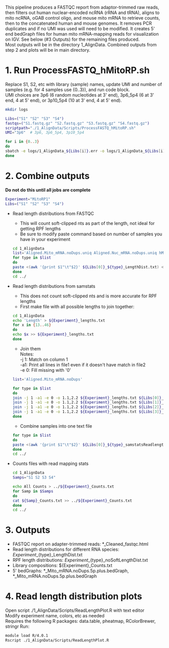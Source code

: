 This pipeline produces a FASTQC report from adaptor-trimmed raw reads, then filters out human nuclear-encoded ncRNA (rRNA and tRNA), aligns to mito ncRNA, oGAB control oligo, and mouse mito mRNA to retrieve counts, then to the concatenated human and mouse genomes. It removes PCR duplicates and if no UMI was used will need to be modified. It creates 5' end bedGraph files for human mito mRNA-mapping reads for visualization on IGV. See below (#3 Outputs) for the remaining files produced.  
Most outputs will be in the directory 1_AlignData. Combined outputs from step 2 and plots will be in main directory.

# 1. Run ProcessFASTQ_hMitoRP.sh
Replace S1, S2, etc with library (sample) names, update UMI and number of samples (e.g. for 4 samples use {0..3}), and run code block.  
UMI choices are 3p6 (6 random nucleotides at 3' end), 3p6\_5p4 (6 at 3' end, 4 at 5' end), or 3p10\_5p4 (10 at 3' end, 4 at 5' end).
```bash
mkdir logs

Libs=("S1" "S2" "S3" "S4")
fastqs=("S1.fastq.gz" "S2.fastq.gz" "S3.fastq.gz" "S4.fastq.gz")
scriptpath="./1_AlignData/Scripts/ProcessFASTQ_hMitoRP.sh"
UMI="3p6"  # 3p6, 3p6_5p4, 3p10_5p4

for i in {0..3}
do
sbatch -e logs/1_AlignData_${Libs[i]}.err -o logs/1_AlignData_${Libs[i]}.log $scriptpath ${Libs[i]} ${fastqs[i]} $UMI
done
```

# 2. Combine outputs
**Do not do this until all jobs are complete**

```bash
Experiment="MitoRP1"
Libs=("S1" "S2" "S3" "S4")
```
- Read length distributions from FASTQC  
  - This will count soft-clipped nts as part of the length, not ideal for getting RPF lengths  
  - Be sure to modify paste command based on number of samples you have in your experiment
  ```bash
  cd 1_AlignData
  list='Aligned.Mito_mRNA.noDups.uniq Aligned.Nuc_mRNA.noDups.uniq hMito_tRNA_al hMito_rRNA_al mMito_mRNAs_0mm_al'
  for type in $list
  do
  paste <(awk '{print $1"\t"$2}' ${Libs[0]}_${type}_LengthDist.txt) <(awk '{print $2}' ${Libs[1]}_${type}_LengthDist.txt) <(awk '{print $2}' ${Libs[2]}_${type}_LengthDist.txt) <(awk '{print $2}' ${Libs[3]}_${type}_LengthDist.txt) > ../${Experiment}_${type}_LengthDist.txt 
  done
  cd ../
  ```

- Read length distributions from samstats  
  - This does not count soft-clipped nts and is more accurate for RPF lengths
  - First make file with all possible lengths to join together:  
  ```bash
  cd 1_AlignData
  echo 'Length' > ${Experiment}_lengths.txt
  for x in {13..46}
  do
  echo $x >> ${Experiment}_lengths.txt
  done 
  ```

  - Join them  
    Notes:  
    -j 1: Match on column 1  
    -a1: Print all lines in file1 even if it doesn't have match in file2  
    -e 0: Fill missing with '0'  

  ```bash
  list='Aligned.Mito_mRNA.noDups'

  for type in $list
  do
  join -j 1 -a1 -e 0 -o 1.1,2.2 ${Experiment}_lengths.txt ${Libs[0]}_${type}_samstatsReadlength.noSoft.txt > ${Libs[0]}_${type}_samstatsReadlengthAll.noSoft.txt
  join -j 1 -a1 -e 0 -o 1.1,2.2 ${Experiment}_lengths.txt ${Libs[1]}_${type}_samstatsReadlength.noSoft.txt > ${Libs[1]}_${type}_samstatsReadlengthAll.noSoft.txt
  join -j 1 -a1 -e 0 -o 1.1,2.2 ${Experiment}_lengths.txt ${Libs[2]}_${type}_samstatsReadlength.noSoft.txt > ${Libs[2]}_${type}_samstatsReadlengthAll.noSoft.txt
  join -j 1 -a1 -e 0 -o 1.1,2.2 ${Experiment}_lengths.txt ${Libs[3]}_${type}_samstatsReadlength.noSoft.txt > ${Libs[3]}_${type}_samstatsReadlengthAll.noSoft.txt
  done
  ```

  - Combine samples into one text file
  ```bash
  for type in $list
  do
  paste <(awk '{print $1"\t"$2}' ${Libs[0]}_${type}_samstatsReadlengthAll.noSoft.txt) <(awk '{print $2}' ${Libs[1]}_${type}_samstatsReadlengthAll.noSoft.txt) <(awk '{print $2}'  ${Libs[2]}_${type}_samstatsReadlengthAll.noSoft.txt) <(awk '{print $2}' ${Libs[3]}_${type}_samstatsReadlengthAll.noSoft.txt) > ../${Experiment}_${type}_noSoftLengthDist.txt 
  done
  cd ../
  ```

- Counts files with read mapping stats
  ```bash
  cd 1_AlignData
  Samps="S1 S2 S3 S4"

  echo All Counts > ../${Experiment}_Counts.txt
  for Samp in $Samps
  do
  cat ${Samp}_Counts.txt >> ../${Experiment}_Counts.txt
  done
  cd ../
  ```
  
# 3. Outputs
  - FASTQC report on adapter-trimmed reads: \*\_Cleaned_fastqc.html
  - Read length distributions for different RNA species: ${Experiment}\_${type}\_LengthDist.txt
  - RPF length distributions: ${Experiment}\_${type}\_noSoftLengthDist.txt
  - Library compositions: ${Experiment}\_Counts.txt
  - 5' bedGraphs: \*\_Mito\_mRNA.noDups.5p.plus.bedGraph, \*\_Mito\_mRNA.noDups.5p.plus.bedGraph

# 4. Read length distribution plots
Open script ./1\_AlignData/Scripts/ReadLengthPlot.R with text editor  
Modify experiment name, colors, etc as needed  
Requires the following R packages: data.table, pheatmap, RColorBrewer, stringr
Run: 
```bash
module load R/4.0.1
Rscript ./1_AlignData/Scripts/ReadLengthPlot.R
```
